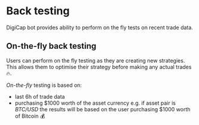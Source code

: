 # Back testing

DigiCap bot provides ability to perform on the fly tests on recent trade data.

## On-the-fly back testing

Users can perform on the fly testing as they are creating new strategies. This allows them to optimise their strategy before making any actual trades :fire:.

*On-the-fly* testing is based on:
* last 6h of trade data
* purchasing $1000 worth of the asset currency e.g. if asset pair is *BTC/USD* the results will be based on the user purchasing $1000 worth of Bitcoin :moneybag: